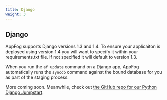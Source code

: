 ```yaml
---
title: Django
weight: 3
---
```


## Django

AppFog supports Django versions 1.3 and 1.4. To ensure your applicaiton is deployed using version 1.4 you will want to specify it within your requirements.txt file. If not specified it will default to version 1.3.

When you run the `af update` command on a Django app, AppFog automatically runs the `syncdb` command against the bound database for you as part of the staging process.


More coming soon. Meanwhile, check out [the GitHub repo for our Python Django Jumpstart](https://github.com/appfog/af-python-django).
